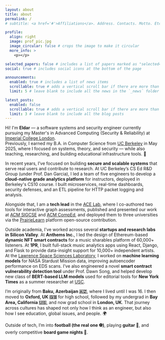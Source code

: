 ```yaml
---
layout: about
title: about
permalink: /
# subtitle: <a href='#'>Affiliations</a>. Address. Contacts. Motto. Etc.

profile:
  align: right
  image: prof_pic.jpg
  image_circular: false # crops the image to make it circular
  more_info: >
    <p></p>

selected_papers: false # includes a list of papers marked as "selected={true}"
social: true # includes social icons at the bottom of the page

announcements:
  enabled: true # includes a list of news items
  scrollable: true # adds a vertical scroll bar if there are more than 3 news items
  limit: 5 # leave blank to include all the news in the `_news` folder

latest_posts:
  enabled: false
  scrollable: true # adds a vertical scroll bar if there are more than 3 new posts items
  limit: 3 # leave blank to include all the blog posts
---
```


Hi! I'm **Eldar** — a software systems and security engineer currently pursuing my Master's in Advanced Computing (Security & Reliability) at [Imperial College London](https://www.imperial.ac.uk/).  
Previously, I earned my B.A. in Computer Science from [UC Berkeley](https://eecs.berkeley.edu/) in May 2025, where I focused on systems, theory, and security — while also teaching, researching, and building educational infrastructure tools. 🌉

In recent years, I’ve focused on building **secure and scalable systems** that serve real users and contribute to research. At UC Berkeley’s CS Ed R&D Group (under Prof. Dan Garcia), I led a team of five engineers to develop a **cloud-native grade analytics platform** for instructors, deployed in Berkeley's CS10 course. I built microservices, real-time dashboards, security defenses, and an ETL pipeline for HTTP packet logging and analysis. 

Alongside that, I am a **tech lead** in the [ACE Lab](https://acelab.berkeley.edu/), where I co-authored two tools for interactive graph assessments, published and presented our work at [ACM SIGCSE](https://sigcse.org/) and [ACM CompEd](https://comped.acm.org/2025/), and deployed them to three universities via the [PrairieLearn](https://prairielearn.readthedocs.io/en/latest/) platform open-source contribution.

Outside academia, I've worked across several **startups and research labs in Silicon Valley**. At **Anthems Inc.**, I led the design of Ethereum-based **dynamic NFT smart contracts** for a music sharables platform of 60,000+ listeners. At **1PR**, I built full-stack music analytics apps using React, Django, and Flask to provide data-insight support for 10,000+ independent artists.  
At the [Lawrence Space Sciences Laboratory](https://www.ssl.berkeley.edu/), I worked on **machine learning models** for NASA Stardust Mission data, improving autoencoder performance on EDS scans. I’ve also engineered a novel **smart contract vulnerability detection tool** under Prof. Dawn Song, and helped develop new class of **BERT-based LLM models** used for editorial tools for **New York Times** as a summer researcher at [USC](https://www.cs.usc.edu/). 

I’m originally from **Baku, Azerbaijan 🇦🇿**, where I lived until I was 16. I then moved to **Oxford, UK 🇬🇧** for high school, followed by my undergrad in **Bay Area, California 🇺🇸**, and now grad school in **London, UK**. That journey across cultures has shaped not only how I think as an engineer, but also how I see education, global issues, and people. 🌍  

Outside of tech, I’m into **football (the real one ⚽️)**, playing **guitar 🎸**, and overly competitive **board game nights 🎲**.


